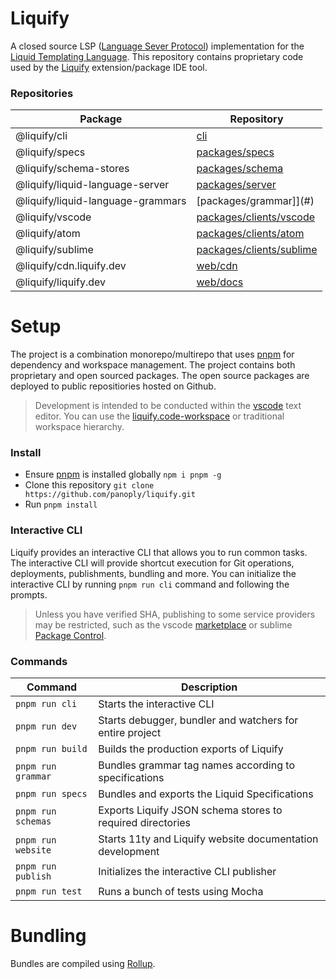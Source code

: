 # Liquify

A closed source LSP ([Language Sever Protocol](#)) implementation for the [Liquid Templating Language](#). This repository contains proprietary code used by the [Liquify](#) extension/package IDE tool.

### Repositories

| Package                           | Repository                    |
| --------------------------------- | ----------------------------- |
| @liquify/cli                      | [cli](#)                      |
| @liquify/specs                    | [packages/specs](#)           |
| @liquify/schema-stores            | [packages/schema](#)          |
| @liquify/liquid-language-server   | [packages/server](#)          |
| @liquify/liquid-language-grammars | [packages/grammar]](#)        |
| @liquify/vscode                   | [packages/clients/vscode](#)  |
| @liquify/atom                     | [packages/clients/atom](#)    |
| @liquify/sublime                  | [packages/clients/sublime](#) |
| @liquify/cdn.liquify.dev          | [web/cdn](#)                  |
| @liquify/liquify.dev              | [web/docs](#)                 |

# Setup

The project is a combination monorepo/multirepo that uses [pnpm](#) for dependency and workspace management. The project contains both proprietary and open sourced packages. The open source packages are deployed to public repositiories hosted on Github.

> Development is intended to be conducted within the [vscode](#) text editor. You can use the [liquify.code-workspace](#) or traditional workspace hierarchy.

### Install

- Ensure [pnpm](#) is installed globally `npm i pnpm -g`
- Clone this repository `git clone https://github.com/panoply/liquify.git`
- Run `pnpm install`

### Interactive CLI

Liquify provides an interactive CLI that allows you to run common tasks. The interactive CLI will provide shortcut execution for Git operations, deployments, publishments, bundling and more. You can initialize the interactive CLI by running `pnpm run cli` command and following the prompts.

> Unless you have verified SHA, publishing to some service providers may be restricted, such as the vscode [marketplace](#) or sublime [Package Control](#).

### Commands

| Command            | Description                                                |
| ------------------ | ---------------------------------------------------------- |
| `pnpm run cli`     | Starts the interactive CLI                                 |
| `pnpm run dev`     | Starts debugger, bundler and watchers for entire project   |
| `pnpm run build`   | Builds the production exports of Liquify                   |
| `pnpm run grammar` | Bundles grammar tag names according to specifications      |
| `pnpm run specs`   | Bundles and exports the Liquid Specifications              |
| `pnpm run schemas` | Exports Liquify JSON schema stores to required directories |
| `pnpm run website` | Starts 11ty and Liquify website documentation development  |
| `pnpm run publish` | Initializes the interactive CLI publisher                  |
| `pnpm run test`    | Runs a bunch of tests using Mocha                          |

# Bundling

Bundles are compiled using [Rollup](#).
